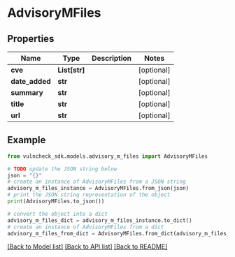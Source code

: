 # AdvisoryMFiles


## Properties

Name | Type | Description | Notes
------------ | ------------- | ------------- | -------------
**cve** | **List[str]** |  | [optional] 
**date_added** | **str** |  | [optional] 
**summary** | **str** |  | [optional] 
**title** | **str** |  | [optional] 
**url** | **str** |  | [optional] 

## Example

```python
from vulncheck_sdk.models.advisory_m_files import AdvisoryMFiles

# TODO update the JSON string below
json = "{}"
# create an instance of AdvisoryMFiles from a JSON string
advisory_m_files_instance = AdvisoryMFiles.from_json(json)
# print the JSON string representation of the object
print(AdvisoryMFiles.to_json())

# convert the object into a dict
advisory_m_files_dict = advisory_m_files_instance.to_dict()
# create an instance of AdvisoryMFiles from a dict
advisory_m_files_from_dict = AdvisoryMFiles.from_dict(advisory_m_files_dict)
```
[[Back to Model list]](../README.md#documentation-for-models) [[Back to API list]](../README.md#documentation-for-api-endpoints) [[Back to README]](../README.md)


